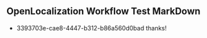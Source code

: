 ## OpenLocalization Workflow Test MarkDown
* 3393703e-cae8-4447-b312-b86a560d0bad 
thanks!<!--HONumber=Mar16_HO2-->
